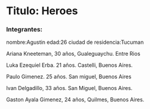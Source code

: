 # Titulo: Heroes

### Integrantes:

nombre:Agustin
edad:26
ciudad de residencia:Tucuman

Ariana Kneeteman, 30 años, Gualeguaychu. Entre Rios

Luka Ezequiel Erba. 21 años. Castelli, Buenos Aires.

Paulo Gimenez. 25 años. San miguel, Buenos Aires

Ivan Delgadillo, 33 años. San Miguel, Buenos Aires.

Gaston Ayala Gimenez, 24 años, Quilmes, Buenos Aires.